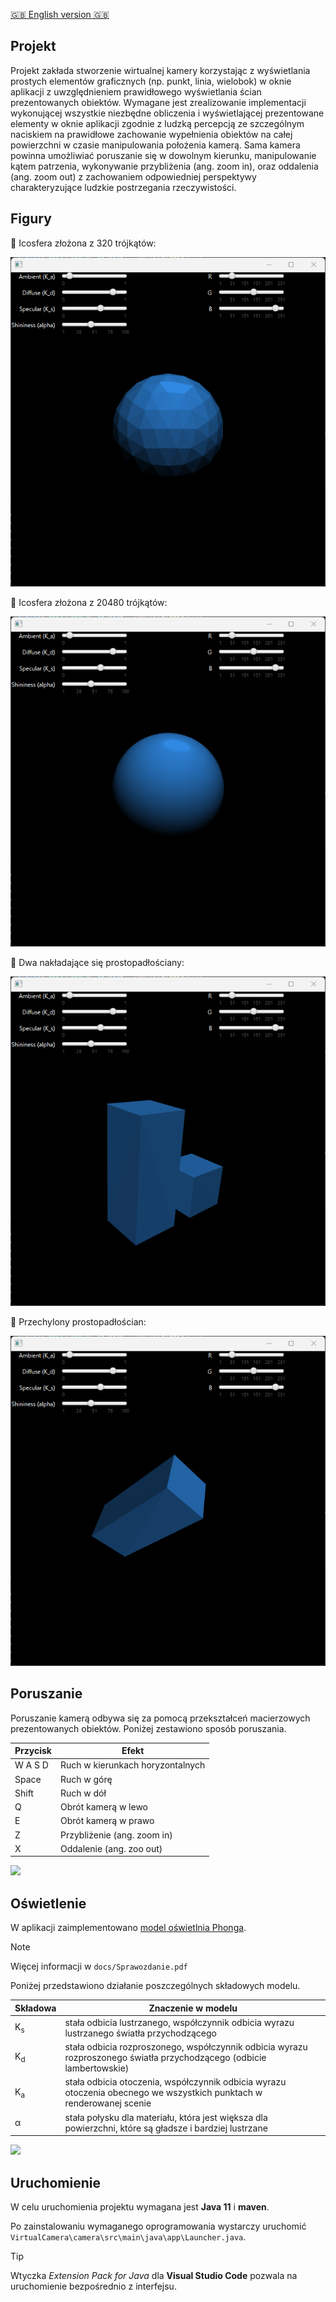 [:gb: English version :gb:](README_ENG.md)

## Projekt
Projekt zakłada stworzenie wirtualnej kamery korzystając z wyświetlania prostych elementów graficznych (np. punkt, linia, wielobok) w oknie aplikacji z uwzględnieniem prawidłowego wyświetlania ścian prezentowanych obiektów. Wymagane jest zrealizowanie implementacji wykonującej wszystkie niezbędne obliczenia i wyświetlającej prezentowane elementy w oknie aplikacji zgodnie z ludzką percepcją ze szczególnym naciskiem na prawidłowe zachowanie wypełnienia obiektów na całej powierzchni w czasie manipulowania położenia kamerą. Sama kamera powinna umożliwiać poruszanie się w dowolnym kierunku, manipulowanie kątem patrzenia, wykonywanie przybliżenia (ang. zoom in), oraz oddalenia (ang. zoom out) z zachowaniem odpowiedniej perspektywy charakteryzujące ludzkie postrzegania rzeczywistości.

## Figury
:small_blue_diamond: Icosfera złożona z 320 trójkątów:

![](docs/icosphere_dens3.png)

:small_blue_diamond: Icosfera złożona z 20480 trójkątów:

![](docs/icosphere_dens4.png)

:small_blue_diamond: Dwa nakładające się prostopadłościany:

![](docs/two_prism.png)

:small_blue_diamond: Przechylony prostopadłościan:

![](docs/prism.png)

## Poruszanie
Poruszanie kamerą odbywa się za pomocą przekształceń macierzowych prezentowanych obiektów. 
Poniżej zestawiono sposób poruszania.

|Przycisk|Efekt|
|-|-|
|W A S D|Ruch w kierunkach horyzontalnych|
|Space|Ruch w górę|
|Shift|Ruch w dół|
|Q|Obrót kamerą w lewo|
|E|Obrót kamerą w prawo|
|Z|Przybliżenie (ang. zoom in)|
|X|Oddalenie (ang. zoo out)|

![](docs/Movement.gif)

## Oświetlenie
W aplikacji zaimplementowano [model oświetlnia Phonga](https://en.wikipedia.org/wiki/Phong_reflection_model).
> [!NOTE]
> Więcej informacji w `docs/Sprawozdanie.pdf`

Poniżej przedstawiono działanie poszczególnych składowych modelu.

|Składowa|Znaczenie w modelu|
|-|-|
|K<sub>s</sub>| stała odbicia lustrzanego, współczynnik odbicia wyrazu lustrzanego światła przychodzącego|
|K<sub>d</sub>| stała odbicia rozproszonego, współczynnik odbicia wyrazu rozproszonego światła przychodzącego (odbicie lambertowskie)|
|K<sub>a</sub>| stała odbicia otoczenia, współczynnik odbicia wyrazu otoczenia obecnego we wszystkich punktach w renderowanej scenie|
|α|stała połysku dla materiału, która jest większa dla powierzchni, które są gładsze i bardziej lustrzane|



![](docs/Sliders.gif)

## Uruchomienie
W celu uruchomienia projektu wymagana jest **Java 11** i **maven**.

Po zainstalowaniu wymaganego oprogramowania wystarczy uruchomić `VirtualCamera\camera\src\main\java\app\Launcher.java`.

> [!TIP]
> Wtyczka *Extension Pack for Java* dla **Visual Studio Code** pozwala na uruchomienie bezpośrednio z interfejsu.
